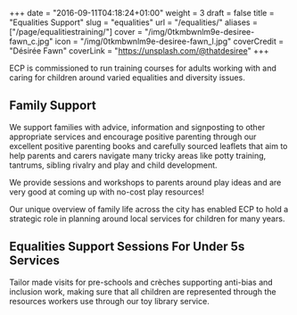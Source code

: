 +++
date = "2016-09-11T04:18:24+01:00"
weight = 3
draft = false
title = "Equalities Support"
slug = "equalities"
url = "/equalities/"
aliases = ["/page/equalitiestraining/"]
cover = "/img/0tkmbwnlm9e-desiree-fawn_c.jpg"
icon = "/img/0tkmbwnlm9e-desiree-fawn_l.jpg"
coverCredit = "Désirée Fawn"
coverLink = "https://unsplash.com/@thatdesiree"
+++

ECP is commissioned to run training courses for adults working with and caring for children around varied equalities and diversity issues.

## Family Support

We support families with advice, information and signposting to other appropriate services and encourage positive parenting through our excellent positive parenting books and carefully sourced leaflets that aim to help parents and carers navigate many tricky areas like potty training, tantrums, sibling rivalry and play and child development.

We provide sessions and workshops to parents around play ideas and are very good at coming up with no-cost play resources!

Our unique overview of family life across the city has enabled ECP to hold a strategic role in planning around local services for children for many years.

## Equalities Support Sessions For Under 5s Services

Tailor made visits for pre-schools and crèches supporting anti-bias and inclusion work, making sure that all children are represented through the resources workers use through our toy library service.

